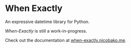 # When Exactly

An expressive datetime library for Python.

*When-Exactly* is still a work-in-progress.

Check out the documentation at [when-exactly.nicobako.me](https://when-exactly.nicobako.me).
